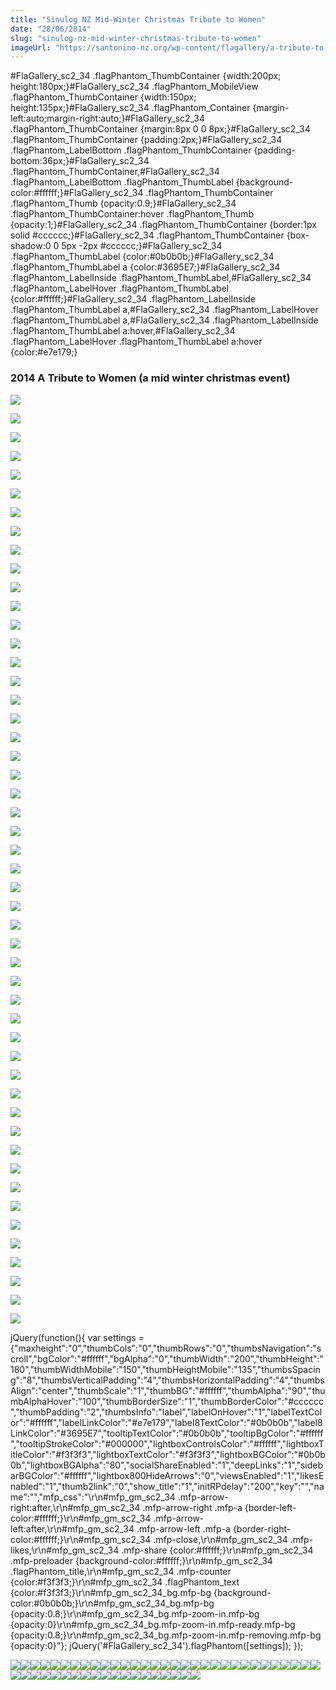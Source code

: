 ```yaml
---
title: "Sinulog NZ Mid-Winter Christmas Tribute to Women"
date: "28/06/2014"
slug: "sinulog-nz-mid-winter-christmas-tribute-to-women"
imageUrl: "https://santonino-nz.org/wp-content/flagallery/a-tribute-to-women-a-mid-winter-christmas-event/webview/1239687_10202446550345151_6902816931660640810_n.jpg"
---
```


#FlaGallery\_sc2\_34 .flagPhantom\_ThumbContainer {width:200px; height:180px;}#FlaGallery\_sc2\_34 .flagPhantom\_MobileView .flagPhantom\_ThumbContainer {width:150px; height:135px;}#FlaGallery\_sc2\_34 .flagPhantom\_Container {margin-left:auto;margin-right:auto;}#FlaGallery\_sc2\_34 .flagPhantom\_ThumbContainer {margin:8px 0 0 8px;}#FlaGallery\_sc2\_34 .flagPhantom\_ThumbContainer {padding:2px;}#FlaGallery\_sc2\_34 .flagPhantom\_LabelBottom .flagPhantom\_ThumbContainer {padding-bottom:36px;}#FlaGallery\_sc2\_34 .flagPhantom\_ThumbContainer,#FlaGallery\_sc2\_34 .flagPhantom\_LabelBottom .flagPhantom\_ThumbLabel {background-color:#ffffff;}#FlaGallery\_sc2\_34 .flagPhantom\_ThumbContainer .flagPhantom\_Thumb {opacity:0.9;}#FlaGallery\_sc2\_34 .flagPhantom\_ThumbContainer:hover .flagPhantom\_Thumb {opacity:1;}#FlaGallery\_sc2\_34 .flagPhantom\_ThumbContainer {border:1px solid #cccccc;}#FlaGallery\_sc2\_34 .flagPhantom\_ThumbContainer {box-shadow:0 0 5px -2px #cccccc;}#FlaGallery\_sc2\_34 .flagPhantom\_ThumbLabel {color:#0b0b0b;}#FlaGallery\_sc2\_34 .flagPhantom\_ThumbLabel a {color:#3695E7;}#FlaGallery\_sc2\_34 .flagPhantom\_LabelInside .flagPhantom\_ThumbLabel,#FlaGallery\_sc2\_34 .flagPhantom\_LabelHover .flagPhantom\_ThumbLabel {color:#ffffff;}#FlaGallery\_sc2\_34 .flagPhantom\_LabelInside .flagPhantom\_ThumbLabel a,#FlaGallery\_sc2\_34 .flagPhantom\_LabelHover .flagPhantom\_ThumbLabel a,#FlaGallery\_sc2\_34 .flagPhantom\_LabelInside .flagPhantom\_ThumbLabel a:hover,#FlaGallery\_sc2\_34 .flagPhantom\_LabelHover .flagPhantom\_ThumbLabel a:hover {color:#e7e179;}

### 2014 A Tribute to Women (a mid winter christmas event)

[![](https://i0.wp.com/santonino-nz.org/wp-content/flagallery/a-tribute-to-women-a-mid-winter-christmas-event/thumbs/thumbs_1239687_10202446550345151_6902816931660640810_n.jpg?ssl=1)](https://i0.wp.com/santonino-nz.org/wp-content/flagallery/a-tribute-to-women-a-mid-winter-christmas-event/webview/1239687_10202446550345151_6902816931660640810_n.jpg?ssl=1)

[![](https://i0.wp.com/santonino-nz.org/wp-content/flagallery/a-tribute-to-women-a-mid-winter-christmas-event/thumbs/thumbs_1538848_10202446543304975_3674791853583839358_n.jpg?ssl=1)](https://i0.wp.com/santonino-nz.org/wp-content/flagallery/a-tribute-to-women-a-mid-winter-christmas-event/webview/1538848_10202446543304975_3674791853583839358_n.jpg?ssl=1)

[![](https://i0.wp.com/santonino-nz.org/wp-content/flagallery/a-tribute-to-women-a-mid-winter-christmas-event/thumbs/thumbs_1622615_10202446541664934_8128435295939057490_n.jpg?ssl=1)](https://i0.wp.com/santonino-nz.org/wp-content/flagallery/a-tribute-to-women-a-mid-winter-christmas-event/webview/1622615_10202446541664934_8128435295939057490_n.jpg?ssl=1)

[![](https://i0.wp.com/santonino-nz.org/wp-content/flagallery/a-tribute-to-women-a-mid-winter-christmas-event/thumbs/thumbs_1910002_10202446534704760_4204548180078644691_n.jpg?ssl=1)](https://i0.wp.com/santonino-nz.org/wp-content/flagallery/a-tribute-to-women-a-mid-winter-christmas-event/webview/1910002_10202446534704760_4204548180078644691_n.jpg?ssl=1)

[![](https://i0.wp.com/santonino-nz.org/wp-content/flagallery/a-tribute-to-women-a-mid-winter-christmas-event/thumbs/thumbs_10362360_10202446572185697_7731663880303887447_n.jpg?ssl=1)](https://i0.wp.com/santonino-nz.org/wp-content/flagallery/a-tribute-to-women-a-mid-winter-christmas-event/webview/10362360_10202446572185697_7731663880303887447_n.jpg?ssl=1)

[![](https://i0.wp.com/santonino-nz.org/wp-content/flagallery/a-tribute-to-women-a-mid-winter-christmas-event/thumbs/thumbs_10382630_10202446571585682_7101424133146550673_n.jpg?ssl=1)](https://i0.wp.com/santonino-nz.org/wp-content/flagallery/a-tribute-to-women-a-mid-winter-christmas-event/webview/10382630_10202446571585682_7101424133146550673_n.jpg?ssl=1)

[![](https://i0.wp.com/santonino-nz.org/wp-content/flagallery/a-tribute-to-women-a-mid-winter-christmas-event/thumbs/thumbs_10409270_10202446542504955_8059515987729930824_n.jpg?ssl=1)](https://i0.wp.com/santonino-nz.org/wp-content/flagallery/a-tribute-to-women-a-mid-winter-christmas-event/webview/10409270_10202446542504955_8059515987729930824_n.jpg?ssl=1)

[![](https://i0.wp.com/santonino-nz.org/wp-content/flagallery/a-tribute-to-women-a-mid-winter-christmas-event/thumbs/thumbs_10409270_10202446569225623_781873230400745758_n.jpg?ssl=1)](https://i0.wp.com/santonino-nz.org/wp-content/flagallery/a-tribute-to-women-a-mid-winter-christmas-event/webview/10409270_10202446569225623_781873230400745758_n.jpg?ssl=1)

[![](https://i0.wp.com/santonino-nz.org/wp-content/flagallery/a-tribute-to-women-a-mid-winter-christmas-event/thumbs/thumbs_10422954_10202446565385527_8357690016484858714_n.jpg?ssl=1)](https://i0.wp.com/santonino-nz.org/wp-content/flagallery/a-tribute-to-women-a-mid-winter-christmas-event/webview/10422954_10202446565385527_8357690016484858714_n.jpg?ssl=1)

[![](https://i0.wp.com/santonino-nz.org/wp-content/flagallery/a-tribute-to-women-a-mid-winter-christmas-event/thumbs/thumbs_10448771_10202446566665559_588426921236090886_n.jpg?ssl=1)](https://i0.wp.com/santonino-nz.org/wp-content/flagallery/a-tribute-to-women-a-mid-winter-christmas-event/webview/10448771_10202446566665559_588426921236090886_n.jpg?ssl=1)

[![](https://i0.wp.com/santonino-nz.org/wp-content/flagallery/a-tribute-to-women-a-mid-winter-christmas-event/thumbs/thumbs_10450150_10202446558385352_8178249726225440938_n.jpg?ssl=1)](https://i0.wp.com/santonino-nz.org/wp-content/flagallery/a-tribute-to-women-a-mid-winter-christmas-event/webview/10450150_10202446558385352_8178249726225440938_n.jpg?ssl=1)

[![](https://i0.wp.com/santonino-nz.org/wp-content/flagallery/a-tribute-to-women-a-mid-winter-christmas-event/thumbs/thumbs_10456196_10202446573065719_3165662430715946767_n.jpg?ssl=1)](https://i0.wp.com/santonino-nz.org/wp-content/flagallery/a-tribute-to-women-a-mid-winter-christmas-event/webview/10456196_10202446573065719_3165662430715946767_n.jpg?ssl=1)

[![](https://i0.wp.com/santonino-nz.org/wp-content/flagallery/a-tribute-to-women-a-mid-winter-christmas-event/thumbs/thumbs_10489638_10202446545025018_7119429086503027093_n.jpg?ssl=1)](https://i0.wp.com/santonino-nz.org/wp-content/flagallery/a-tribute-to-women-a-mid-winter-christmas-event/webview/10489638_10202446545025018_7119429086503027093_n.jpg?ssl=1)

[![](https://i0.wp.com/santonino-nz.org/wp-content/flagallery/a-tribute-to-women-a-mid-winter-christmas-event/thumbs/thumbs_10489699_10202446541464929_6970877235929442603_n.jpg?ssl=1)](https://i0.wp.com/santonino-nz.org/wp-content/flagallery/a-tribute-to-women-a-mid-winter-christmas-event/webview/10489699_10202446541464929_6970877235929442603_n.jpg?ssl=1)

[![](https://i0.wp.com/santonino-nz.org/wp-content/flagallery/a-tribute-to-women-a-mid-winter-christmas-event/thumbs/thumbs_10494521_10202446557705335_8337952119202501526_n.jpg?ssl=1)](https://i0.wp.com/santonino-nz.org/wp-content/flagallery/a-tribute-to-women-a-mid-winter-christmas-event/webview/10494521_10202446557705335_8337952119202501526_n.jpg?ssl=1)

[![](https://i0.wp.com/santonino-nz.org/wp-content/flagallery/a-tribute-to-women-a-mid-winter-christmas-event/thumbs/thumbs_10494669_10202446585826038_7084773702403019758_n.jpg?ssl=1)](https://i0.wp.com/santonino-nz.org/wp-content/flagallery/a-tribute-to-women-a-mid-winter-christmas-event/webview/10494669_10202446585826038_7084773702403019758_n.jpg?ssl=1)

[![](https://i0.wp.com/santonino-nz.org/wp-content/flagallery/a-tribute-to-women-a-mid-winter-christmas-event/thumbs/thumbs_10502203_10202446559465379_4702109424948566089_n.jpg?ssl=1)](https://i0.wp.com/santonino-nz.org/wp-content/flagallery/a-tribute-to-women-a-mid-winter-christmas-event/webview/10502203_10202446559465379_4702109424948566089_n.jpg?ssl=1)

[![](https://i0.wp.com/santonino-nz.org/wp-content/flagallery/a-tribute-to-women-a-mid-winter-christmas-event/thumbs/thumbs_10523201_10202446585066019_5077343587468575278_n.jpg?ssl=1)](https://i0.wp.com/santonino-nz.org/wp-content/flagallery/a-tribute-to-women-a-mid-winter-christmas-event/webview/10523201_10202446585066019_5077343587468575278_n.jpg?ssl=1)

[![](https://i0.wp.com/santonino-nz.org/wp-content/flagallery/a-tribute-to-women-a-mid-winter-christmas-event/thumbs/thumbs_10524573_10202446544144996_597192705845956890_n.jpg?ssl=1)](https://i0.wp.com/santonino-nz.org/wp-content/flagallery/a-tribute-to-women-a-mid-winter-christmas-event/webview/10524573_10202446544144996_597192705845956890_n.jpg?ssl=1)

[![](https://i0.wp.com/santonino-nz.org/wp-content/flagallery/a-tribute-to-women-a-mid-winter-christmas-event/thumbs/thumbs_10524581_10202446580265899_7391465188368843667_n.jpg?ssl=1)](https://i0.wp.com/santonino-nz.org/wp-content/flagallery/a-tribute-to-women-a-mid-winter-christmas-event/webview/10524581_10202446580265899_7391465188368843667_n.jpg?ssl=1)

[![](https://i0.wp.com/santonino-nz.org/wp-content/flagallery/a-tribute-to-women-a-mid-winter-christmas-event/thumbs/thumbs_10530951_10202446573785737_4875859774819297200_n.jpg?ssl=1)](https://i0.wp.com/santonino-nz.org/wp-content/flagallery/a-tribute-to-women-a-mid-winter-christmas-event/webview/10530951_10202446573785737_4875859774819297200_n.jpg?ssl=1)

[![](https://i0.wp.com/santonino-nz.org/wp-content/flagallery/a-tribute-to-women-a-mid-winter-christmas-event/thumbs/thumbs_10540539_10202446592306200_5704836493774159397_n.jpg?ssl=1)](https://i0.wp.com/santonino-nz.org/wp-content/flagallery/a-tribute-to-women-a-mid-winter-christmas-event/webview/10540539_10202446592306200_5704836493774159397_n.jpg?ssl=1)

[![](https://i0.wp.com/santonino-nz.org/wp-content/flagallery/a-tribute-to-women-a-mid-winter-christmas-event/thumbs/thumbs_10547418_10202446567105570_8870680888739365671_n.jpg?ssl=1)](https://i0.wp.com/santonino-nz.org/wp-content/flagallery/a-tribute-to-women-a-mid-winter-christmas-event/webview/10547418_10202446567105570_8870680888739365671_n.jpg?ssl=1)

[![](https://i0.wp.com/santonino-nz.org/wp-content/flagallery/a-tribute-to-women-a-mid-winter-christmas-event/thumbs/thumbs_10547595_10202446541024918_5630503200054049202_n.jpg?ssl=1)](https://i0.wp.com/santonino-nz.org/wp-content/flagallery/a-tribute-to-women-a-mid-winter-christmas-event/webview/10547595_10202446541024918_5630503200054049202_n.jpg?ssl=1)

[![](https://i0.wp.com/santonino-nz.org/wp-content/flagallery/a-tribute-to-women-a-mid-winter-christmas-event/thumbs/thumbs_10547595_10202446541024918_5630503200054049202_n1.jpg?ssl=1)](https://i0.wp.com/santonino-nz.org/wp-content/flagallery/a-tribute-to-women-a-mid-winter-christmas-event/webview/10547595_10202446541024918_5630503200054049202_n1.jpg?ssl=1)

[![](https://i0.wp.com/santonino-nz.org/wp-content/flagallery/a-tribute-to-women-a-mid-winter-christmas-event/thumbs/thumbs_10557178_10202446565865539_5978669836770126277_n.jpg?ssl=1)](https://i0.wp.com/santonino-nz.org/wp-content/flagallery/a-tribute-to-women-a-mid-winter-christmas-event/webview/10557178_10202446565865539_5978669836770126277_n.jpg?ssl=1)

[![](https://i0.wp.com/santonino-nz.org/wp-content/flagallery/a-tribute-to-women-a-mid-winter-christmas-event/thumbs/thumbs_10563082_10202446565065519_4407755630712917137_n.jpg?ssl=1)](https://i0.wp.com/santonino-nz.org/wp-content/flagallery/a-tribute-to-women-a-mid-winter-christmas-event/webview/10563082_10202446565065519_4407755630712917137_n.jpg?ssl=1)

[![](https://i0.wp.com/santonino-nz.org/wp-content/flagallery/a-tribute-to-women-a-mid-winter-christmas-event/thumbs/thumbs_10570313_10202446551865189_554689463510006628_n.jpg?ssl=1)](https://i0.wp.com/santonino-nz.org/wp-content/flagallery/a-tribute-to-women-a-mid-winter-christmas-event/webview/10570313_10202446551865189_554689463510006628_n.jpg?ssl=1)

[![](https://i0.wp.com/santonino-nz.org/wp-content/flagallery/a-tribute-to-women-a-mid-winter-christmas-event/thumbs/thumbs_10583803_10202446550065144_2346762406613271808_n.jpg?ssl=1)](https://i0.wp.com/santonino-nz.org/wp-content/flagallery/a-tribute-to-women-a-mid-winter-christmas-event/webview/10583803_10202446550065144_2346762406613271808_n.jpg?ssl=1)

[![](https://i0.wp.com/santonino-nz.org/wp-content/flagallery/a-tribute-to-women-a-mid-winter-christmas-event/thumbs/thumbs_10583859_10202446558705360_1903934927062669373_n.jpg?ssl=1)](https://i0.wp.com/santonino-nz.org/wp-content/flagallery/a-tribute-to-women-a-mid-winter-christmas-event/webview/10583859_10202446558705360_1903934927062669373_n.jpg?ssl=1)

[![](https://i0.wp.com/santonino-nz.org/wp-content/flagallery/a-tribute-to-women-a-mid-winter-christmas-event/thumbs/thumbs_img_4312.jpg?ssl=1)](https://i0.wp.com/santonino-nz.org/wp-content/flagallery/a-tribute-to-women-a-mid-winter-christmas-event/webview/img_4312.jpg?ssl=1)

[![](https://i0.wp.com/santonino-nz.org/wp-content/flagallery/a-tribute-to-women-a-mid-winter-christmas-event/thumbs/thumbs_img_4307.jpg?ssl=1)](https://i0.wp.com/santonino-nz.org/wp-content/flagallery/a-tribute-to-women-a-mid-winter-christmas-event/webview/img_4307.jpg?ssl=1)

[![](https://i0.wp.com/santonino-nz.org/wp-content/flagallery/a-tribute-to-women-a-mid-winter-christmas-event/thumbs/thumbs_img_4306.jpg?ssl=1)](https://i0.wp.com/santonino-nz.org/wp-content/flagallery/a-tribute-to-women-a-mid-winter-christmas-event/webview/img_4306.jpg?ssl=1)

[![](https://i0.wp.com/santonino-nz.org/wp-content/flagallery/a-tribute-to-women-a-mid-winter-christmas-event/thumbs/thumbs_img_4295.jpg?ssl=1)](https://i0.wp.com/santonino-nz.org/wp-content/flagallery/a-tribute-to-women-a-mid-winter-christmas-event/webview/img_4295.jpg?ssl=1)

[![](https://i0.wp.com/santonino-nz.org/wp-content/flagallery/a-tribute-to-women-a-mid-winter-christmas-event/thumbs/thumbs_img_4276.jpg?ssl=1)](https://i0.wp.com/santonino-nz.org/wp-content/flagallery/a-tribute-to-women-a-mid-winter-christmas-event/webview/img_4276.jpg?ssl=1)

[![](https://i0.wp.com/santonino-nz.org/wp-content/flagallery/a-tribute-to-women-a-mid-winter-christmas-event/thumbs/thumbs_img_4261.jpg?ssl=1)](https://i0.wp.com/santonino-nz.org/wp-content/flagallery/a-tribute-to-women-a-mid-winter-christmas-event/webview/img_4261.jpg?ssl=1)

[![](https://i0.wp.com/santonino-nz.org/wp-content/flagallery/a-tribute-to-women-a-mid-winter-christmas-event/thumbs/thumbs_img_4244.jpg?ssl=1)](https://i0.wp.com/santonino-nz.org/wp-content/flagallery/a-tribute-to-women-a-mid-winter-christmas-event/webview/img_4244.jpg?ssl=1)

[![](https://i0.wp.com/santonino-nz.org/wp-content/flagallery/a-tribute-to-women-a-mid-winter-christmas-event/thumbs/thumbs_img_4188.jpg?ssl=1)](https://i0.wp.com/santonino-nz.org/wp-content/flagallery/a-tribute-to-women-a-mid-winter-christmas-event/webview/img_4188.jpg?ssl=1)

[![](https://i0.wp.com/santonino-nz.org/wp-content/flagallery/a-tribute-to-women-a-mid-winter-christmas-event/thumbs/thumbs_img_4125.jpg?ssl=1)](https://i0.wp.com/santonino-nz.org/wp-content/flagallery/a-tribute-to-women-a-mid-winter-christmas-event/webview/img_4125.jpg?ssl=1)

[![](https://i0.wp.com/santonino-nz.org/wp-content/flagallery/a-tribute-to-women-a-mid-winter-christmas-event/thumbs/thumbs_img_4096.jpg?ssl=1)](https://i0.wp.com/santonino-nz.org/wp-content/flagallery/a-tribute-to-women-a-mid-winter-christmas-event/webview/img_4096.jpg?ssl=1)

[![](https://i0.wp.com/santonino-nz.org/wp-content/flagallery/a-tribute-to-women-a-mid-winter-christmas-event/thumbs/thumbs_img_4078.jpg?ssl=1)](https://i0.wp.com/santonino-nz.org/wp-content/flagallery/a-tribute-to-women-a-mid-winter-christmas-event/webview/img_4078.jpg?ssl=1)

[![](https://i0.wp.com/santonino-nz.org/wp-content/flagallery/a-tribute-to-women-a-mid-winter-christmas-event/thumbs/thumbs_img_4026.jpg?ssl=1)](https://i0.wp.com/santonino-nz.org/wp-content/flagallery/a-tribute-to-women-a-mid-winter-christmas-event/webview/img_4026.jpg?ssl=1)

[![](https://i0.wp.com/santonino-nz.org/wp-content/flagallery/a-tribute-to-women-a-mid-winter-christmas-event/thumbs/thumbs_img_3919.jpg?ssl=1)](https://i0.wp.com/santonino-nz.org/wp-content/flagallery/a-tribute-to-women-a-mid-winter-christmas-event/webview/img_3919.jpg?ssl=1)

[![](https://i0.wp.com/santonino-nz.org/wp-content/flagallery/a-tribute-to-women-a-mid-winter-christmas-event/thumbs/thumbs_img_3915.jpg?ssl=1)](https://i0.wp.com/santonino-nz.org/wp-content/flagallery/a-tribute-to-women-a-mid-winter-christmas-event/webview/img_3915.jpg?ssl=1)

[![](https://i0.wp.com/santonino-nz.org/wp-content/flagallery/a-tribute-to-women-a-mid-winter-christmas-event/thumbs/thumbs_img_3696.jpg?ssl=1)](https://i0.wp.com/santonino-nz.org/wp-content/flagallery/a-tribute-to-women-a-mid-winter-christmas-event/webview/img_3696.jpg?ssl=1)

[![](https://i0.wp.com/santonino-nz.org/wp-content/flagallery/a-tribute-to-women-a-mid-winter-christmas-event/thumbs/thumbs_img_3615.jpg?ssl=1)](https://i0.wp.com/santonino-nz.org/wp-content/flagallery/a-tribute-to-women-a-mid-winter-christmas-event/webview/img_3615.jpg?ssl=1)

[![](https://i0.wp.com/santonino-nz.org/wp-content/flagallery/a-tribute-to-women-a-mid-winter-christmas-event/thumbs/thumbs_img_3592.jpg?ssl=1)](https://i0.wp.com/santonino-nz.org/wp-content/flagallery/a-tribute-to-women-a-mid-winter-christmas-event/webview/img_3592.jpg?ssl=1)

[![](https://i0.wp.com/santonino-nz.org/wp-content/flagallery/a-tribute-to-women-a-mid-winter-christmas-event/thumbs/thumbs_img_3590.jpg?ssl=1)](https://i0.wp.com/santonino-nz.org/wp-content/flagallery/a-tribute-to-women-a-mid-winter-christmas-event/webview/img_3590.jpg?ssl=1)

[![](https://i0.wp.com/santonino-nz.org/wp-content/flagallery/a-tribute-to-women-a-mid-winter-christmas-event/thumbs/thumbs_img_3584.jpg?ssl=1)](https://i0.wp.com/santonino-nz.org/wp-content/flagallery/a-tribute-to-women-a-mid-winter-christmas-event/webview/img_3584.jpg?ssl=1)

[![](https://i0.wp.com/santonino-nz.org/wp-content/flagallery/a-tribute-to-women-a-mid-winter-christmas-event/thumbs/thumbs_img_3583.jpg?ssl=1)](https://i0.wp.com/santonino-nz.org/wp-content/flagallery/a-tribute-to-women-a-mid-winter-christmas-event/webview/img_3583.jpg?ssl=1)

jQuery(function(){ var settings = {"maxheight":"0","thumbCols":"0","thumbRows":"0","thumbsNavigation":"scroll","bgColor":"#ffffff","bgAlpha":"0","thumbWidth":"200","thumbHeight":"180","thumbWidthMobile":"150","thumbHeightMobile":"135","thumbsSpacing":"8","thumbsVerticalPadding":"4","thumbsHorizontalPadding":"4","thumbsAlign":"center","thumbScale":"1","thumbBG":"#ffffff","thumbAlpha":"90","thumbAlphaHover":"100","thumbBorderSize":"1","thumbBorderColor":"#cccccc","thumbPadding":"2","thumbsInfo":"label","labelOnHover":"1","labelTextColor":"#ffffff","labelLinkColor":"#e7e179","label8TextColor":"#0b0b0b","label8LinkColor":"#3695E7","tooltipTextColor":"#0b0b0b","tooltipBgColor":"#ffffff","tooltipStrokeColor":"#000000","lightboxControlsColor":"#ffffff","lightboxTitleColor":"#f3f3f3","lightboxTextColor":"#f3f3f3","lightboxBGColor":"#0b0b0b","lightboxBGAlpha":"80","socialShareEnabled":"1","deepLinks":"1","sidebarBGColor":"#ffffff","lightbox800HideArrows":"0","viewsEnabled":"1","likesEnabled":"1","thumb2link":"0","show\_title":"1","initRPdelay":"200","key":"","name":"","mfp\_css":"\\r\\n#mfp\_gm\_sc2\_34 .mfp-arrow-right:after,\\r\\n#mfp\_gm\_sc2\_34 .mfp-arrow-right .mfp-a {border-left-color:#ffffff;}\\r\\n#mfp\_gm\_sc2\_34 .mfp-arrow-left:after,\\r\\n#mfp\_gm\_sc2\_34 .mfp-arrow-left .mfp-a {border-right-color:#ffffff;}\\r\\n#mfp\_gm\_sc2\_34 .mfp-close,\\r\\n#mfp\_gm\_sc2\_34 .mfp-likes,\\r\\n#mfp\_gm\_sc2\_34 .mfp-share {color:#ffffff;}\\r\\n#mfp\_gm\_sc2\_34 .mfp-preloader {background-color:#ffffff;}\\r\\n#mfp\_gm\_sc2\_34 .flagPhantom\_title,\\r\\n#mfp\_gm\_sc2\_34 .mfp-counter {color:#f3f3f3;}\\r\\n#mfp\_gm\_sc2\_34 .flagPhantom\_text {color:#f3f3f3;}\\r\\n#mfp\_gm\_sc2\_34\_bg.mfp-bg {background-color:#0b0b0b;}\\r\\n#mfp\_gm\_sc2\_34\_bg.mfp-bg {opacity:0.8;}\\r\\n#mfp\_gm\_sc2\_34\_bg.mfp-zoom-in.mfp-bg {opacity:0}\\r\\n#mfp\_gm\_sc2\_34\_bg.mfp-zoom-in.mfp-ready.mfp-bg {opacity:0.8;}\\r\\n#mfp\_gm\_sc2\_34\_bg.mfp-zoom-in.mfp-removing.mfp-bg {opacity:0}"}; jQuery('#FlaGallery\_sc2\_34').flagPhantom(\[settings\]); });

![](https://i0.wp.com/santonino-nz.org/wp-content/flagallery/a-tribute-to-women-a-mid-winter-christmas-event/1239687_10202446550345151_6902816931660640810_n.jpg?ssl=1)![](https://i0.wp.com/santonino-nz.org/wp-content/flagallery/a-tribute-to-women-a-mid-winter-christmas-event/1538848_10202446543304975_3674791853583839358_n.jpg?ssl=1)![](assets\images\1622615_10202446541664934_8128435295939057490_n.jpg)![](assets\images\1910002_10202446534704760_4204548180078644691_n.jpg)![](assets\images\10362360_10202446572185697_7731663880303887447_n.jpg)![](assets\images\10382630_10202446571585682_7101424133146550673_n.jpg)![](assets\images\10409270_10202446542504955_8059515987729930824_n.jpg)![](assets\images\10409270_10202446569225623_781873230400745758_n.jpg)![](assets\images\10422954_10202446565385527_8357690016484858714_n.jpg)![](assets\images\10448771_10202446566665559_588426921236090886_n.jpg)![](assets\images\10450150_10202446558385352_8178249726225440938_n.jpg)![](assets\images\10456196_10202446573065719_3165662430715946767_n.jpg)![](assets\images\10489638_10202446545025018_7119429086503027093_n.jpg)![](assets\images\10489699_10202446541464929_6970877235929442603_n.jpg)![](assets\images\10494521_10202446557705335_8337952119202501526_n.jpg)![](assets\images\10494669_10202446585826038_7084773702403019758_n.jpg)![](assets\images\10502203_10202446559465379_4702109424948566089_n.jpg)![](assets\images\10523201_10202446585066019_5077343587468575278_n.jpg)![](assets\images\10524573_10202446544144996_597192705845956890_n.jpg)![](assets\images\10524581_10202446580265899_7391465188368843667_n.jpg)![](assets\images\10530951_10202446573785737_4875859774819297200_n.jpg)![](assets\images\10540539_10202446592306200_5704836493774159397_n.jpg)![](assets\images\10547418_10202446567105570_8870680888739365671_n.jpg)![](assets\images\10547595_10202446541024918_5630503200054049202_n.jpg)![](assets\images\10547595_10202446541024918_5630503200054049202_n1.jpg)![](assets\images\10557178_10202446565865539_5978669836770126277_n.jpg)![](assets\images\10563082_10202446565065519_4407755630712917137_n.jpg)![](assets\images\10570313_10202446551865189_554689463510006628_n.jpg)![](assets\images\10583803_10202446550065144_2346762406613271808_n.jpg)![](assets\images\10583859_10202446558705360_1903934927062669373_n.jpg)![](assets\images\img_4312.jpg)![](assets\images\img_4307.jpg)![](assets\images\img_4306.jpg)![](assets\images\img_4295.jpg)![](assets\images\img_4276.jpg)![](assets\images\img_4261.jpg)![](assets\images\img_4244.jpg)![](assets\images\img_4188.jpg)![](assets\images\img_4125.jpg)![](assets\images\img_4096.jpg)![](assets\images\img_4078.jpg)![](assets\images\img_4026.jpg)![](assets\images\img_3919.jpg)![](assets\images\img_3915.jpg)![](assets\images\img_3696.jpg)![](assets\images\img_3615.jpg)![](assets\images\img_3592.jpg)![](assets\images\img_3590.jpg)![](assets\images\img_3584.jpg)![](assets\images\img_3583.jpg)